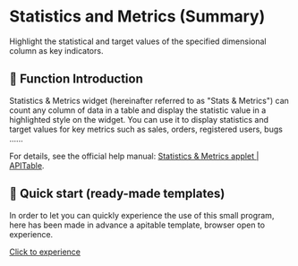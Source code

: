 
# Statistics and Metrics (Summary)
Highlight the statistical and target values of the specified dimensional column as key indicators.

## 🎨 Function Introduction

Statistics & Metrics widget (hereinafter referred to as "Stats & Metrics") can count any column of data in a table and display the statistic value in a highlighted style on the widget. You can use it to display statistics and target values for key metrics such as sales, orders, registered users, bugs ......

For details, see the official help manual: [Statistics & Metrics applet | APITable](https://help.apitable.com/docs/guide/intro-widget-summary).


## 🚀 Quick start (ready-made templates)

In order to let you can quickly experience the use of this small program, here has been made in advance a apitable template, browser open to experience.

[Click to experience](https://apitable.com/template/tpc000/tplkMfWM5CJnC/dsbrpXZLEt2ulksqqC)
